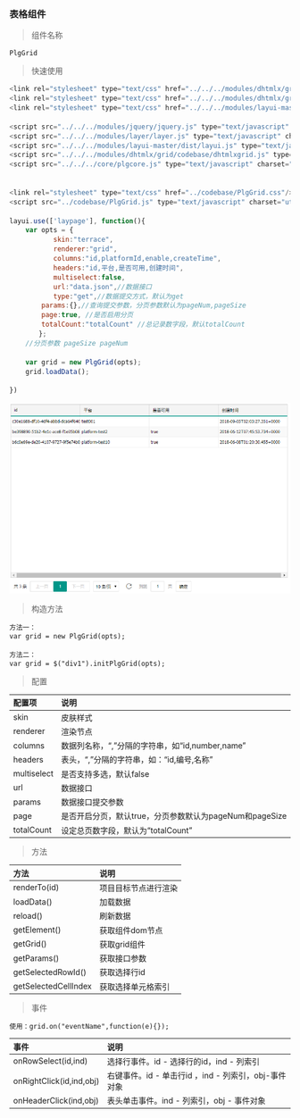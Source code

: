 ### 表格组件

> 组件名称

```
PlgGrid
```

> 快速使用

```js
<link rel="stylesheet" type="text/css" href="../../../modules/dhtmlx/grid/codebase/dhtmlxgrid.css"/>
<link rel="stylesheet" type="text/css" href="../../../modules/dhtmlx/grid/skins/web/dhtmlxgrid.css"/>
<link rel="stylesheet" type="text/css" href="../../../modules/layui-master/dist/css/layui.css"/>

<script src="../../../modules/jquery/jquery.js" type="text/javascript" charset="utf-8"></script>
<script src="../../../modules/layer/layer.js" type="text/javascript" charset="utf-8"></script>
<script src="../../../modules/layui-master/dist/layui.js" type="text/javascript" charset="utf-8"></script>
<script src="../../../modules/dhtmlx/grid/codebase/dhtmlxgrid.js" type="text/javascript" charset="utf-8"></script>
<script src="../../../core/plgcore.js" type="text/javascript" charset="utf-8"></script>


<link rel="stylesheet" type="text/css" href="../codebase/PlgGrid.css"/>
<script src="../codebase/PlgGrid.js" type="text/javascript" charset="utf-8"></script>

layui.use(['laypage'], function(){
    var opts = {
           skin:"terrace",
           renderer:"grid",
           columns:"id,platformId,enable,createTime",
           headers:"id,平台,是否可用,创建时间",
           multiselect:false,
           url:"data.json",//数据接口
           type:"get",//数据提交方式，默认为get
        params:{},//查询提交参数，分页参数默认为pageNum,pageSize
        page:true, //是否启用分页
        totalCount:"totalCount" //总记录数字段，默认totalCount
　　    };
    //分页参数 pageSize pageNum

    var grid = new PlgGrid(opts);    
    grid.loadData();

})
```

![](/assets/table1.png)

> 构造方法

```
方法一：
var grid = new PlgGrid(opts);

方法二：
var grid = $("div1").initPlgGrid(opts);
```

> 配置

| 配置项 | 说明 |
| :--- | :--- |
| skin | 皮肤样式 |
| renderer | 渲染节点 |
| columns | 数据列名称，“,”分隔的字符串，如“id,number,name” |
| headers | 表头，“,”分隔的字符串，如：“id,编号,名称” |
| multiselect | 是否支持多选，默认false |
| url | 数据接口 |
| params | 数据接口提交参数 |
| page | 是否开启分页，默认true，分页参数默认为pageNum和pageSize |
| totalCount | 设定总页数字段，默认为“totalCount” |

> 方法

| 方法 | 说明 |
| :--- | :--- |
| renderTo\(id\) | 项目目标节点进行渲染 |
| loadData\(\) | 加载数据 |
| reload\(\) | 刷新数据 |
| getElement\(\) | 获取组件dom节点 |
| getGrid\(\) | 获取grid组件 |
| getParams\(\) | 获取接口参数 |
| getSelectedRowId\(\) | 获取选择行id |
| getSelectedCellIndex | 获取选择单元格索引 |

> 事件

```
使用：grid.on("eventName",function(e){});
```

| 事件 | 说明 |
| :--- | :--- |
| onRowSelect\(id,ind\) | 选择行事件。id - 选择行的id，ind - 列索引 |
| onRightClick\(id,ind,obj\) | 右键事件。id - 单击行id ，ind - 列索引，obj-事件对象 |
| onHeaderClick\(ind,obj\) | 表头单击事件。ind - 列索引，obj - 事件对象 |



